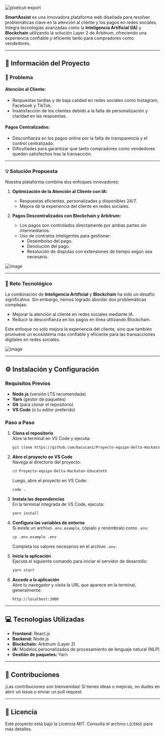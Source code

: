 
![pixelcut-export](https://github.com/user-attachments/assets/2779f849-0bf6-4f87-b303-e7e32db95af2)


**SmartAssist** es una innovadora plataforma web diseñada para resolver problemáticas clave en la atención al cliente y los pagos en redes sociales. Integra tecnologías avanzadas como la **Inteligencia Artificial (IA)** y **Blockchain** utilizando la solución Layer 2 de Arbitrum, ofreciendo una experiencia confiable y eficiente tanto para compradores como vendedores.

---

## 🚀 Información del Proyecto

### 📌 Problema

#### Atención al Cliente:
- Respuestas tardías y de baja calidad en redes sociales como Instagram, Facebook y TikTok.
- Insatisfacción de los clientes debido a la falta de personalización y claridad en las respuestas.

#### Pagos Centralizados:
- Desconfianza en los pagos online por la falta de transparencia y el control centralizado.
- Dificultades para garantizar que tanto compradores como vendedores queden satisfechos tras la transacción.

---

### 💡 Solución Propuesta

Nuestra plataforma combina dos enfoques innovadores:

1. **Optimización de la Atención al Cliente con IA:**
   - Respuestas eficientes, personalizadas y disponibles 24/7.
   - Mejora de la experiencia del cliente en redes sociales.

2. **Pagos Descentralizados con Blockchain y Arbitrum:**
   - Los pagos son controlados directamente por ambas partes sin intermediarios.
   - Uso de contratos inteligentes para gestionar:
     - Desembolso del pago.
     - Devolución del pago.
     - Resolución de disputas con extensiones de tiempo según sea necesario.

![image](https://github.com/user-attachments/assets/b5559312-1a76-409c-9b0e-bd1387e90b06)

---

### 🔧 Reto Tecnológico

La combinación de **Inteligencia Artificial** y **Blockchain** ha sido un desafío significativo. Sin embargo, hemos logrado abordar dos problemáticas complejas:
- Mejorar la atención al cliente en redes sociales mediante IA.
- Reducir la desconfianza en los pagos en línea utilizando Blockchain.

Este enfoque no solo mejora la experiencia del cliente, sino que también promueve un ecosistema más confiable y eficiente para las transacciones digitales en redes sociales.

![image](https://github.com/user-attachments/assets/887cd49c-c9c2-41e5-999c-9a0273ade545)  

---

## ⚙️ Instalación y Configuración

### Requisitos Previos

- **Node.js** (versión LTS recomendada)
- **Yarn** (gestor de paquetes)
- **Git** (para clonar el repositorio)
- **VS Code** (o tu editor preferido)

### Paso a Paso

1. **Clona el repositorio**  
   Abre la terminal en VS Code y ejecuta:
   ```bash
   git clone https://github.com/bacucan1/Proyecto-equipo-Delta-Hackaton-Educateth.git
   ```

2. **Abre el proyecto en VS Code**  
   Navega al directorio del proyecto:
   ```bash
   cd Proyecto-equipo-Delta-Hackaton-Educateth
   ```
   Luego, abre el proyecto en VS Code:
   ```bash
   code .
   ```

3. **Instala las dependencias**  
   En la terminal integrada de VS Code, ejecuta:
   ```bash
   yarn install
   ```

4. **Configura las variables de entorno**  
   Si existe un archivo `.env.example`, cópialo y renómbralo como `.env`:
   ```bash
   cp .env.example .env
   ```
   Completa los valores necesarios en el archivo `.env`.

5. **Inicia la aplicación**  
   Ejecuta el siguiente comando para iniciar el servidor de desarrollo:
   ```bash
   yarn start
   ```

6. **Accede a la aplicación**  
   Abre tu navegador y visita la URL que aparece en la terminal, generalmente:
   ```
   http://localhost:3000
   ```

---

## 💻 Tecnologías Utilizadas

- **Frontend:** React.js
- **Backend:** Node.js
- **Blockchain:** Arbitrum (Layer 2)
- **IA:** Modelos personalizados de procesamiento de lenguaje natural (NLP)
- **Gestión de paquetes:** Yarn

---

## 🤝 Contribuciones

¡Las contribuciones son bienvenidas! Si tienes ideas o mejoras, no dudes en abrir un issue o enviar un pull request.

---

## 📜 Licencia

Este proyecto está bajo la Licencia MIT. Consulta el archivo `LICENSE` para más detalles.
